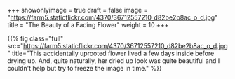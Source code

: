+++
showonlyimage = true
draft = false
image = "https://farm5.staticflickr.com/4370/36712557210_d82be2b8ac_o_d.jpg"
title = "The Beauty of a Fading Flower"
weight = 10
+++

{{% fig class="full" src="https://farm5.staticflickr.com/4370/36712557210_d82be2b8ac_o_d.jpg" title="This accidentally uprooted flower lived a few days inside before drying up. And, quite naturally, her dried up look was quite beautiful and I couldn't help but try to freeze the image in time." %}}
